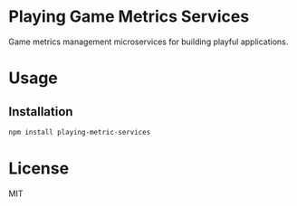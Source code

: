 Playing Game Metrics Services
=============================

Game metrics management microservices for building playful applications.

# Usage

## Installation

```bash
npm install playing-metric-services
```

# License

MIT